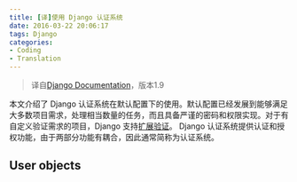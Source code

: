 ```yaml
---
title: [译]使用 Django 认证系统
date: 2016-03-22 20:06:17
tags: Django
categories:
- Coding
- Translation
---
```


> 译自[Django Documentation](https://docs.djangoproject.com/en/1.9/topics/auth/default/)，版本1.9

本文介绍了 Django 认证系统在默认配置下的使用。默认配置已经发展到能够满足大多数项目需求，处理相当数量的任务，而且具备严谨的密码和权限实现。对于有自定义验证需求的项目，Django 支持[扩展验证](https://docs.djangoproject.com/en/1.9/topics/auth/customizing/)。
Django 认证系统提供认证和授权功能，由于两部分功能有耦合，因此通常简称为认证系统。

## User objects
